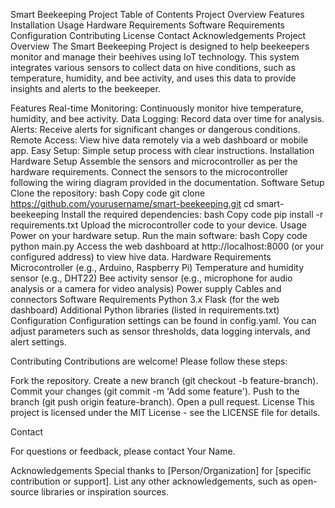 Smart Beekeeping Project
Table of Contents
Project Overview
Features
Installation
Usage
Hardware Requirements
Software Requirements
Configuration
Contributing
License
Contact
Acknowledgements
Project Overview
The Smart Beekeeping Project is designed to help beekeepers monitor and manage their beehives using IoT technology. This system integrates various sensors to collect data on hive conditions, such as temperature, humidity, and bee activity, and uses this data to provide insights and alerts to the beekeeper.

Features
Real-time Monitoring: Continuously monitor hive temperature, humidity, and bee activity.
Data Logging: Record data over time for analysis.
Alerts: Receive alerts for significant changes or dangerous conditions.
Remote Access: View hive data remotely via a web dashboard or mobile app.
Easy Setup: Simple setup process with clear instructions.
Installation
Hardware Setup
Assemble the sensors and microcontroller as per the hardware requirements.
Connect the sensors to the microcontroller following the wiring diagram provided in the documentation.
Software Setup
Clone the repository:
bash
Copy code
git clone https://github.com/yourusername/smart-beekeeping.git
cd smart-beekeeping
Install the required dependencies:
bash
Copy code
pip install -r requirements.txt
Upload the microcontroller code to your device.
Usage
Power on your hardware setup.
Run the main software:
bash
Copy code
python main.py
Access the web dashboard at http://localhost:8000 (or your configured address) to view hive data.
Hardware Requirements
Microcontroller (e.g., Arduino, Raspberry Pi)
Temperature and humidity sensor (e.g., DHT22)
Bee activity sensor (e.g., microphone for audio analysis or a camera for video analysis)
Power supply
Cables and connectors
Software Requirements
Python 3.x
Flask (for the web dashboard)
Additional Python libraries (listed in requirements.txt)
Configuration
Configuration settings can be found in config.yaml. You can adjust parameters such as sensor thresholds, data logging intervals, and alert settings.

Contributing
Contributions are welcome! Please follow these steps:

Fork the repository.
Create a new branch (git checkout -b feature-branch).
Commit your changes (git commit -m 'Add some feature').
Push to the branch (git push origin feature-branch).
Open a pull request.
License
This project is licensed under the MIT License - see the LICENSE file for details.

Contact

For questions or feedback, please contact Your Name.

Acknowledgements
Special thanks to [Person/Organization] for [specific contribution or support].
List any other acknowledgements, such as open-source libraries or inspiration sources.
